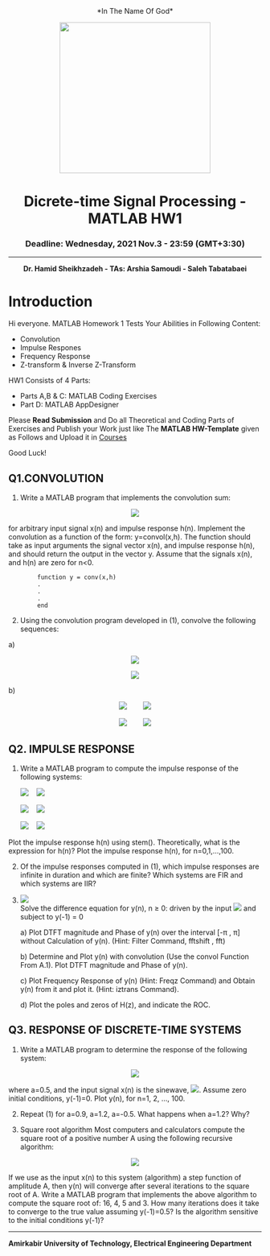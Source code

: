 <div align="center">
*In The Name Of God*

<p>
  <img src="https://user-images.githubusercontent.com/47852354/138564509-b5dffb4e-f48b-4db5-b8a4-1385ef2b22c8.png" width="300">
</p>

# Dicrete-time Signal Processing - MATLAB HW1
### Deadline: Wednesday, 2021 Nov.3 - 23:59 (GMT+3:30)
---
**Dr. Hamid Sheikhzadeh - TAs: Arshia Samoudi - Saleh Tabatabaei**
</div>

# Introduction
Hi everyone.
MATLAB Homework 1 Tests Your Abilities in Following Content:
- Convolution
- Impulse Respones
- Frequency Response
- Z-transform & Inverse Z-Transform

HW1 Consists of 4 Parts:
- Parts A,B & C: MATLAB Coding Exercises
- Part D: MATLAB AppDesigner

Please **Read Submission** and Do all Theoretical and Coding Parts of Exercises and Publish your Work just like The **MATLAB HW-Template** given as Follows and Upload it in [Courses](https://courses.aut.ac.ir/)

Good Luck!

## Q1.CONVOLUTION
1. Write a MATLAB program that implements the convolution sum:

<p align="center">
  <img src="https://render.githubusercontent.com/render/math?math=y\left(n\right)=\sum_{k=-\infty}^{\infty}x\left(k\right)h\left(n-k\right)">
</p>

for arbitrary input signal x(n) and impulse response h(n). Implement the convolution as a function of the form: y=convol(x,h). The function should take as input 		arguments the signal vector x(n), and impulse response h(n), and should return the output in the vector y. Assume that the signals x(n), and h(n) are zero for n<0.

			function y = conv(x,h)
			.
			.
			.
			end

2. Using the convolution program developed in (1), convolve the following sequences:


a)<p align="center">
  <img src="https://render.githubusercontent.com/render/math?math=x_1\left(n\right)=\left[1,1,1,1,1\right]">
</p>

<p align="center">
  <img src="https://render.githubusercontent.com/render/math?math=x_2\left(n\right)=\left[1,1,1,1,1,1,1\right]">
</p>

b)<p align="center">
  <img src="https://render.githubusercontent.com/render/math?math=x_1\left(n\right)={0.5}^n">&nbsp;&nbsp;&nbsp;&nbsp;&nbsp;&nbsp;&nbsp;&nbsp;<img src="https://render.githubusercontent.com/render/math?math=0\le n\le100">
</p>

<p align="center">
  <img src="https://render.githubusercontent.com/render/math?math=x_2\left(n\right)={0.9}^n">&nbsp;&nbsp;&nbsp;&nbsp;&nbsp;&nbsp;&nbsp;&nbsp;<img src="https://render.githubusercontent.com/render/math?math=0\le n\le100">
</p>

## Q2. IMPULSE RESPONSE
1. Write a MATLAB program to compute the impulse response of the following systems:

	<img src="https://render.githubusercontent.com/render/math?math=a)">&nbsp;&nbsp;&nbsp;&nbsp;<img src="https://render.githubusercontent.com/render/math?math=y\left(n\right)=4.5x\left(n\right)%2B0.8y\left(n-1\right)">
   
	<img src="https://render.githubusercontent.com/render/math?math=b)">&nbsp;&nbsp;&nbsp;&nbsp;<img src="https://render.githubusercontent.com/render/math?math=y\left(n\right)=x\left(n\ -\ 1\right)%2B0.2y\left(n\ -\ 1\right)%2B0.15y\left(n\ -\ 2\right)%2B1.7x\left(n\ -\ 2\right)">

	<img src="https://render.githubusercontent.com/render/math?math=c)">&nbsp;&nbsp;&nbsp;&nbsp;<img src="https://render.githubusercontent.com/render/math?math=y\left(n\right)=4.5x\left(n\right)%2B2.3x\left(n-2\right)%2B4x\left(n-4\right)">
   
   
Plot the impulse response h(n) using stem(). Theoretically, what is the expression for h(n)? Plot the impulse response h(n), for n=0,1,…,100.

2. Of the impulse responses computed in (1), which impulse responses are infinite in
duration and which are finite? Which systems are FIR and which systems are IIR?


3. <img src="https://render.githubusercontent.com/render/math?math={\color{Red} Only for B1.b!!!}"><br> Solve the difference equation for y(n), n ≥ 0: driven by the input <img src="https://render.githubusercontent.com/render/math?math=x\left(n\right)=\left(\frac{1}{2}\right)^nu\left[n\right]"> and subject to y(-1) = 0

	a) Plot DTFT magnitude and Phase of y(n) over the interval [-π , π] without Calculation of y(n). (Hint: Filter Command, fftshift , fft)

	b) Determine and Plot y(n) with convolution (Use the convol Function From A.1). Plot DTFT magnitude and Phase of y(n).

	c) Plot Frequency Response of y(n) (Hint: Freqz Command) and Obtain y(n) from it and plot it. (Hint: iztrans Command).

	d) Plot the poles and zeros of H(z), and indicate the ROC.
	
## Q3. RESPONSE OF DISCRETE-TIME SYSTEMS	
	
1. Write a MATLAB program to determine the response of the following system:

<p align="center">
  <img src="https://render.githubusercontent.com/render/math?math=y\left(n\right)=4.5x\left(n\right)%2Bay\left(n-1\right)">
</p>



where a=0.5, and the input signal x(n) is the sinewave, <img src="https://render.githubusercontent.com/render/math?math=x\left(n\right)=3sin\left(2\ \pi\ 0.2n\right)">. Assume zero initial conditions, y(-1)=0.
 Plot y(n), for n=1, 2, …, 100.

2. Repeat (1) for a=0.9, a=1.2, a=-0.5. What happens when a=1.2? Why?

3. Square root algorithm
Most computers and calculators compute the square root of a positive number A using the following recursive algorithm:

<p align="center">
  <img src="https://render.githubusercontent.com/render/math?math=y\left(n\right)=\frac{1}{2}\left[y\left(n-1\right)%2B\frac{x\left(n\right)}{y\left(n-1\right)}\right]">
</p>

If we use as the input x(n) to this system (algorithm) a step function of amplitude A,
then y(n) will converge after several iterations to the square root of A.
Write a MATLAB program that implements the above algorithm to compute the
square root of: 16, 4, 5 and 3. How many iterations does it take to converge to the true
value assuming y(-1)=0.5? Is the algorithm sensitive to the initial conditions y(-1)?


----
**Amirkabir University of Technology, Electrical Engineering Department**















